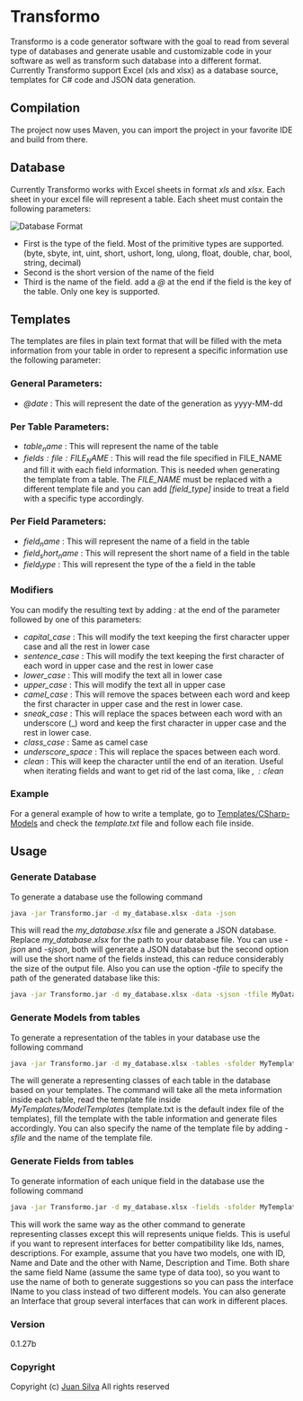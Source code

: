 # Transformo

Transformo is a code generator software with the goal to read from several type of databases and generate usable and customizable code in your software as well as transform such database into a different format. Currently Transformo support Excel (xls and xlsx) as a database source, templates for C# code and JSON data generation.

## Compilation

The project now uses Maven, you can import the project in your favorite IDE and build from there.

## Database

Currently Transformo works with Excel sheets in format *xls* and *xlsx*. Each sheet in your excel file will represent a table. Each sheet must contain the following parameters:

![Database Format](/docs/database-example.png)

- First is the type of the field. Most of the primitive types are supported. (byte, sbyte, int, uint, short, ushort, long, ulong, float, double, char, bool, string, decimal)
- Second is the short version of the name of the field
- Third is the name of the field. add a *@* at the end if the field is the key of the table. Only one key is supported.

## Templates

The templates are files in plain text format that will be filled with the meta information from your table in order to represent a specific information use the following parameter:

### General Parameters:
- *$@date$* : This will represent the date of the generation as yyyy-MM-dd

### Per Table Parameters:
- *$table_name$* : This will represent the name of the table
- *$fields:file:FILE_NAME$* : This will read the file specified in FILE_NAME and fill it with each field information. This is needed when generating the template from a table. The *FILE_NAME* must be replaced with a different template file and you can add *[field_type]* inside to treat a field with a specific type accordingly.

### Per Field Parameters:
- *$field_name$* : This will represent the name of a field in the table
- *$field_short_name$* : This will represent the short name of a field in the table
- *$field_type$* : This will represent the type of the a field in the table

### Modifiers
You can modify the resulting text by adding *:* at the end of the parameter followed by one of this parameters:
- *capital_case* : This will modify the text keeping the first character upper case and all the rest in lower case
- *sentence_case* : This will modify the text keeping the first character of each word in upper case and the rest in lower case
- *lower_case* : This will modify the text all in lower case
- *upper_case* : This will modify the text all in upper case
- *camel_case* : This will remove the spaces between each word and keep the first character in upper case and the rest in lower case.
- *sneak_case* : This will replace the spaces between each word with an underscore (_) word and keep the first character in upper case and the rest in lower case.
- *class_case* : Same as camel case
- *underscore_space* : This will replace the spaces between each word.
- *clean* : This will keep the character until the end of an iteration. Useful when iterating fields and want to get rid of the last coma, like *$,:clean$*

### Example

For a general example of how to write a template, go to [Templates/CSharp-Models](Templates/CSharp-Models) and check the *template.txt* file and follow each file inside.

## Usage

### Generate Database

To generate a database use the following command

```sh
java -jar Transformo.jar -d my_database.xlsx -data -json
```

This will read the *my_database.xlsx* file and generate a JSON database. Replace *my_database.xlsx* for the path to your database file. You can use *-json* and *-sjson*, both will generate a JSON database but the second option will use the short name of the fields instead, this can reduce considerably the size of the output file. Also you can use the option *-tfile* to specify the path of the generated database like this:

```sh
java -jar Transformo.jar -d my_database.xlsx -data -sjson -tfile MyDatabase/database_short.json
```

### Generate Models from tables

To generate a representation of the tables in your database use the following command

```sh
java -jar Transformo.jar -d my_database.xlsx -tables -sfolder MyTemplates/ModelTemplates -tfolder GeneratedCode/Models -tfile '$table_name:class_case$.cs'
```

The will generate a representing classes of each table in the database based on your templates. The command will take all the meta information inside each table, read the template file inside *MyTemplates/ModelTemplates* (template.txt is the default index file of the templates), fill the template with the table information and generate files accordingly. You can also specify the name of the template file by adding *-sfile* and the name of the template file.

### Generate Fields from tables

To generate information of each unique field in the database use the following command

```sh
java -jar Transformo.jar -d my_database.xlsx -fields -sfolder MyTemplates/FieldTemplates -tfolder GeneratedCode/FieldInterfaces -tfile 'I$field_name:class_case$.cs'
```

This will work the same way as the other command to generate representing classes except this will represents unique fields. This is useful if you want to represent interfaces for better compatibility like Ids, names, descriptions. For example, assume that you have two models, one with ID, Name and Date and the other with Name, Description and Time. Both share the same field Name (assume the same type of data too), so you want to use the name of both to generate suggestions so you can pass the interface IName to you class instead of two different models. You can also generate an Interface that group several interfaces that can work in different places.

### Version
0.1.27b

### Copyright
Copyright (c) [Juan Silva](mailto:juanssl@gmail.com) All rights reserved
